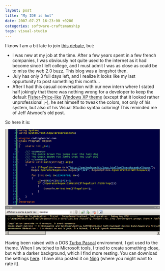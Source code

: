 ```yaml
---
layout: post
title: "My IDE is hot"
date: 2007-07-27 16:23:00 +0200
categories: software-craftsmanship
tags: visual-studio
---
```


I know I am a bit late to join [this debate](http://www.codinghorror.com/blog/archives/000682.html), but:
* I was new at my job at the time. After a few years spent in a few french companies, I was obviously not quite used to the internet as it had become since I left college, and I must admit I was as close as could be to miss the web 2.0 buzz. This blog was a longshot then.
* July has only 3 full days left, and I realize it looks like my last oppurtunity to post something this month...
* After I had this casual conversation with our new intern where I stated half jokingly that there was nothing wrong for a developer to keep the default [Fisher-Price-like](http://www.pcworld.com/resource/article/0,aid,117427,00.asp) [Windows XP theme](http://en.wikipedia.org/wiki/Luna_(theme)) (except that it looked rather unprofessional ;-), he set himself to tweak the colors, not only of his system, but also of his Visual Studio syntax coloring! This reminded me of Jeff Atwood's old post.

So here it is:

![Visual Studio](/assets/images/2007/2007-07-27-vs-theme.png)

Having been raised with a DOS [Turbo Pascal](http://en.wikipedia.org/wiki/Turbo_Pascal) environment, I got used to the theme. When I switched to Microsoft tools, I tried to create something close, but with a darker background, which I find more resting. You can download the settings [here](/assets/files/2007/2007-07-27-VSMac.vssettings.zip). I have also posted it on [Ning](http://idehotornot.ning.com/index.php/index/show?id=6129010) (where you might want to rate it).